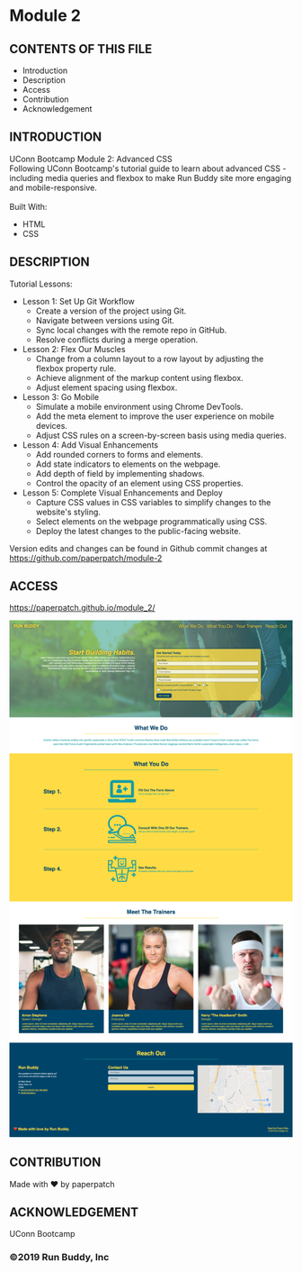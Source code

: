 # Module 2

## CONTENTS OF THIS FILE

* Introduction
* Description
* Access
* Contribution
* Acknowledgement


## INTRODUCTION

UConn Bootcamp Module 2: Advanced CSS <br />
Following UConn Bootcamp's tutorial guide to learn about advanced CSS - including media queries and flexbox to make Run Buddy site more engaging and mobile-responsive. <br />
<br/>
Built With:
- HTML
- CSS

## DESCRIPTION
Tutorial Lessons:

- Lesson 1: Set Up Git Workflow
    - Create a version of the project using Git.
    - Navigate between versions using Git.
    - Sync local changes with the remote repo in GitHub.
    - Resolve conflicts during a merge operation.
- Lesson 2: Flex Our Muscles
    - Change from a column layout to a row layout by adjusting the flexbox property rule.
    - Achieve alignment of the markup content using flexbox.
    - Adjust element spacing using flexbox.
- Lesson 3: Go Mobile
    - Simulate a mobile environment using Chrome DevTools.
    - Add the meta element to improve the user experience on mobile devices.
    - Adjust CSS rules on a screen-by-screen basis using media queries.
- Lesson 4: Add Visual Enhancements
    -  Add rounded corners to forms and elements.
    - Add state indicators to elements on the webpage.
    - Add depth of field by implementing shadows.
    - Control the opacity of an element using CSS properties.
- Lesson 5: Complete Visual Enhancements and Deploy
    - Capture CSS values in CSS variables to simplify changes to the website's styling.
    - Select elements on the webpage programmatically using CSS.
    - Deploy the latest changes to the public-facing website.

Version edits and changes can be found in Github commit changes at https://github.com/paperpatch/module-2


## ACCESS
https://paperpatch.github.io/module_2/

![Alt text](./assets/images/run-buddy-advanced-css.png "run buddy website") 

## CONTRIBUTION
Made with ❤️ by paperpatch

## ACKNOWLEDGEMENT
UConn Bootcamp

### ©️2019 Run Buddy, Inc 
